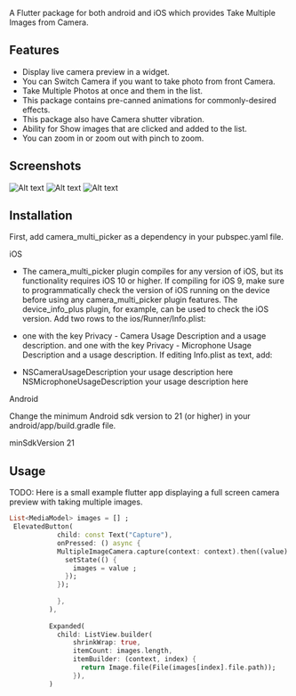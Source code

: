 <!--
This README describes the package. If you publish this package to pub.dev,
this README's contents appear on the landing page for your package.

For information about how to write a good package README, see the guide for
[writing package pages](https://dart.dev/guides/libraries/writing-package-pages).

For general information about developing packages, see the Dart guide for
[creating packages](https://dart.dev/guides/libraries/create-library-packages)
and the Flutter guide for
[developing packages and plugins](https://flutter.dev/developing-packages).
-->

A Flutter package for both android and iOS which provides Take Multiple Images from Camera.


## Features

- Display live camera preview in a widget.
- You can Switch Camera if you want to take photo from front Camera.
- Take Multiple Photos at once and them in the list.
- This package contains pre-canned animations for commonly-desired effects.
- This package also have Camera shutter vibration.
- Ability for Show images that are clicked and added to the list.
- You can zoom in or zoom out with pinch to zoom.

## Screenshots

![Alt text](/assets/example.png)
![Alt text](/assets/example1.png)
![Alt text](/assets/example2.png)

## Installation

First, add camera_multi_picker as a dependency in your pubspec.yaml file.

iOS

- The camera_multi_picker plugin compiles for any version of iOS, but its functionality requires iOS 10 or higher. If compiling for iOS 9, make sure to programmatically check the version of iOS running on the device before using any camera_multi_picker plugin features. The device_info_plus plugin, for example, can be used to check the iOS version.
Add two rows to the ios/Runner/Info.plist:

- one with the key Privacy - Camera Usage Description and a usage description.
and one with the key Privacy - Microphone Usage Description and a usage description.
If editing Info.plist as text, add:

- NSCameraUsageDescription your usage description here NSMicrophoneUsageDescription your usage description here

Android

Change the minimum Android sdk version to 21 (or higher) in your android/app/build.gradle file.

minSdkVersion 21

## Usage

TODO: Here is a small example flutter app displaying a full screen camera preview with taking multiple images.

```dart
List<MediaModel> images = [] ;
 ElevatedButton(
            child: const Text("Capture"),
            onPressed: () async {
            MultipleImageCamera.capture(context: context).then((value) {
              setState(() {
                images = value ;
              });
            });
          
            },
          ),
          
          Expanded(
            child: ListView.builder(
                shrinkWrap: true,
                itemCount: images.length,
                itemBuilder: (context, index) {
                  return Image.file(File(images[index].file.path));
                }),
          )
```

